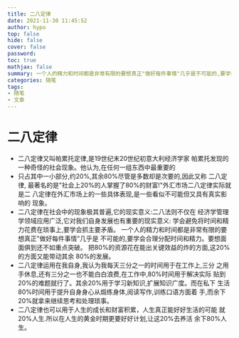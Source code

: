 ```yaml
---
title: 二八定律
date: 2021-11-30 11:45:52
author: hypo
top: false
hide: false
cover: false
password:
toc: true
mathjax: false
summary: 一个人的精力和时间都是非常有限的要想真正"做好每件事情"几乎是不可能的,要学会合理分配时间和精力。
categories: 随笔
tags:
- 随笔
- 文章
---
```

# 二八定律

* 二八定律又叫帕累托定律,是19世纪末20世纪初意大利经济学家
帕累托发现的一种奇怪的社会现象。他认为,在任何一组东西中最重要的
* 只占其中一小部分,约20%,其余80%尽管是多数却是次要的,因此又称 二八定律,
最著名的是"社会上20%的人掌握了80%的财富!"外汇市场二八定律实际就是二
八定律在外汇市场上的一些具体表现,是一些看似不可能但又具有真实影响的
现象。
* 二八定律在社会中的现象极其普遍,它的现实意义:二八法则不仅在
经济学管理学领域应用广泛,它对我们自身发展也有重要的现实意义:
学会避免将时间和精力花费在琐事上,要学会抓主要矛盾。
一个人的精力和时间都是非常有限的要想真正"做好每件事情"几乎是
不可能的,要学会合理分配时间和精力。要想面面俱到还不如重点突破。
把80%的资源花在能出关键效益的炸的方面,这20%的方面又能带动其余
80%的发展。
* 二八定律运用在我自身,我认为我每天三分之一的时间用于在工作上,三分
之用手休息,还有三分之一也不能白白浪费,在工作中,80%时间用于解决实际
贴到20%的难题就行了。其余20%用于学习新知识,扩展知识广度。而在私下
生活80%时间用于提升自身身心从煅练身体,阅读写作,训练口语方面着
手,而余下20%就拿来继续思考和处理琐事。
* 二八定律也可以用于人生的成长和财富积累，人生真正能好好生活的可能
就20%人生.所以在人生的黄金时期更要好好计划,让这20%去养活
余下80%人生。